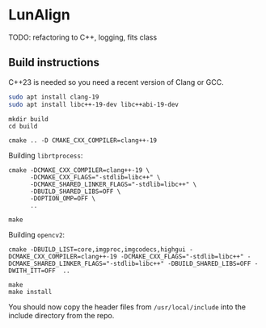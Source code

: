 # LunAlign

TODO: refactoring to C++, logging, fits class

## Build instructions

C++23 is needed so you need a recent version of Clang or GCC.

```bash
sudo apt install clang-19
sudo apt install libc++-19-dev libc++abi-19-dev
```

```
mkdir build
cd build

cmake .. -D CMAKE_CXX_COMPILER=clang++-19
```

Building `librtprocess`:
```
cmake -DCMAKE_CXX_COMPILER=clang++-19 \
      -DCMAKE_CXX_FLAGS="-stdlib=libc++" \
      -DCMAKE_SHARED_LINKER_FLAGS="-stdlib=libc++" \
      -DBUILD_SHARED_LIBS=OFF \
      -DOPTION_OMP=OFF \
      ..

make
```

Building `opencv2`:

```
cmake -DBUILD_LIST=core,imgproc,imgcodecs,highgui -DCMAKE_CXX_COMPILER=clang++-19 -DCMAKE_CXX_FLAGS="-stdlib=libc++" -DCMAKE_SHARED_LINKER_FLAGS="-stdlib=libc++" -DBUILD_SHARED_LIBS=OFF -DWITH_ITT=OFF  ..

make
make install
```

You should now copy the header files from `/usr/local/include` into the include directory from the repo.